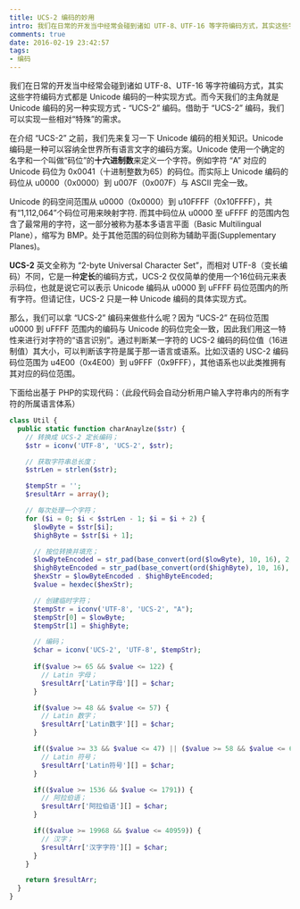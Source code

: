 ```yaml
---
title: UCS-2 编码的妙用
intro: 我们在日常的开发当中经常会碰到诸如 UTF-8、UTF-16 等字符编码方式，其实这些字符编码方式都是 Unicode 编码的一种实现方式。而今天我们的主角就是Unicode 编码的另一种实现方式 - “UCS-2” 编码。借助于 “UCS-2” 编码，我们可以实现一些相对“特殊”的需求。
comments: true
date: 2016-02-19 23:42:57
tags:
- 编码
---
```


我们在日常的开发当中经常会碰到诸如 UTF-8、UTF-16 等字符编码方式，其实这些字符编码方式都是 Unicode 编码的一种实现方式。而今天我们的主角就是Unicode 编码的另一种实现方式 - “UCS-2” 编码。借助于 “UCS-2” 编码，我们可以实现一些相对“特殊”的需求。

在介绍 “UCS-2” 之前，我们先来复习一下 Unicode 编码的相关知识。Unicode 编码是一种可以容纳全世界所有语言文字的编码方案。Unicode 使用一个确定的名字和一个叫做“码位”的**十六进制数**来定义一个字符。例如字符 “A” 对应的 Unicode 码位为 0x0041（十进制整数为65）的码位。而实际上 Unicode 编码的码位从 u0000（0x0000）到 u007F（0x007F）与 ASCII 完全一致。

Unicode 的码空间范围从 u0000（0x0000）到 u10FFFF（0x10FFFF），共有“1,112,064”个码位可用来映射字符. 而其中码位从 u0000 至 uFFFF 的范围内包含了最常用的字符，这一部分被称为基本多语言平面（Basic Multilingual Plane），缩写为 BMP。处于其他范围的码位则称为辅助平面(Supplementary Planes)。

**UCS-2** 英文全称为 “2-byte Universal Character Set”，而相对 UTF-8（变长编码）不同，它是一种**定长**的编码方式，UCS-2 仅仅简单的使用一个16位码元来表示码位，也就是说它可以表示 Unicode 编码从 u0000 到 uFFFF 码位范围内的所有字符。但请记住，UCS-2 只是一种 Unicode 编码的具体实现方式。

那么，我们可以拿 “UCS-2” 编码来做些什么呢？因为 “UCS-2” 在码位范围 u0000 到 uFFFF 范围内的编码与 Unicode 的码位完全一致，因此我们用这一特性来进行对字符的“语言识别”。通过判断某一字符的 UCS-2 编码的码位值（16进制值）其大小，可以判断该字符是属于那一语言或语系。比如汉语的 USC-2 编码码位范围为 u4E00（0x4E00）到 u9FFF（0x9FFF），其他语系也以此类推拥有其对应的码位范围。

下面给出基于 PHP的实现代码：（此段代码会自动分析用户输入字符串内的所有字符的所属语言体系）

```php
class Util {
  public static function charAnaylze($str) {   
    // 转换成 UCS-2 定长编码；
    $str = iconv('UTF-8', 'UCS-2', $str);

    // 获取字符串总长度；
    $strLen = strlen($str);

    $tempStr = '';
    $resultArr = array();

    // 每次处理一个字符；
    for ($i = 0; $i < $strLen - 1; $i = $i + 2) {
      $lowByte = $str[$i];
      $highByte = $str[$i + 1];

      // 按位转换并填充；
      $lowByteEncoded = str_pad(base_convert(ord($lowByte), 10, 16), 2, 0, STR_PAD_LEFT);
      $highByteEncoded = str_pad(base_convert(ord($highByte), 10, 16), 2, 0, STR_PAD_LEFT);
      $hexStr = $lowByteEncoded . $highByteEncoded;
      $value = hexdec($hexStr);

      // 创建临时字符；
      $tempStr = iconv('UTF-8', 'UCS-2', "A");
      $tempStr[0] = $lowByte;
      $tempStr[1] = $highByte;

      // 编码；
      $char = iconv('UCS-2', 'UTF-8', $tempStr);
      
      if($value >= 65 && $value <= 122) {
        // Latin 字母；
        $resultArr['Latin字母'][] = $char;
      }

      if($value >= 48 && $value <= 57) {
        // Latin 数字；
        $resultArr['Latin数字'][] = $char;
      }

      if(($value >= 33 && $value <= 47) || ($value >= 58 && $value <= 64)) {
        // Latin 符号；
        $resultArr['Latin符号'][] = $char;
      }

      if(($value >= 1536 && $value <= 1791)) {
        // 阿拉伯语；
        $resultArr['阿拉伯语'][] = $char;
      }

      if(($value >= 19968 && $value <= 40959)) {
        // 汉字；
        $resultArr['汉字字符'][] = $char;
      }
    }

    return $resultArr;
  }
}
```

